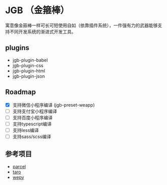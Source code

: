 # JGB （金箍棒）

寓意像金箍棒一样可长可短使用自如（依靠插件系统），一件强有力的武器能够支持不同开发系统的渐进式开发工具。

## plugins

- jgb-plugin-babel
- jgb-plugin-css
- jgb-plugin-html
- jgb-plugin-json

## Roadmap

- [x]  支持微信小程序编译 (jgb-preset-weapp)
- [ ]  支持支付宝小程序编译
- [ ]  支持百度小程序编译
- [ ]  支持typescript编译
- [ ]  支持less编译
- [ ]  支持sass/scss编译

## 参考项目

- [parcel](https://github.com/parcel-bundler/parcel)
- [taro](https://github.com/NervJS/taro)
- [wepy](https://github.com/Tencent/wepy)